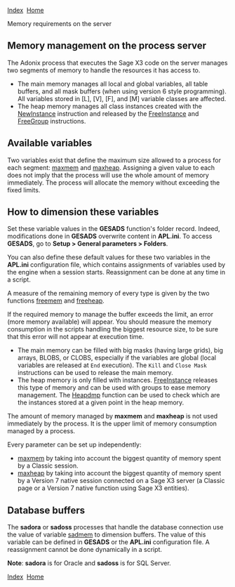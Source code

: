 [Index](index.html)  [Home](getting-started_home.html)

Memory requirements on the server

## Memory management on the process server

The Adonix process that executes the Sage X3 code on the server manages two segments of memory to handle the resources it has access to.

* The main memory manages all local and global variables, all table buffers, and all mask buffers (when using version 6 style programming). All variables stored in [L], [V], [F], and [M] variable classes are affected.
* The heap memory manages all class instances created with the [NewInstance](4gl_newinstance.html) instruction and released by the [FreeInstance](4gl_freeinstance.html) and [FreeGroup](4gl_freegroup.html) instructions.

## Available variables

Two variables exist that define the maximum size allowed to a process for each segment: [maxmem](4gl_maxmem.html) and [maxheap](4gl_maxheap.html). Assigning a given value to each does not imply that the process will use the whole amount of memory immediately. The process will allocate the memory without exceeding the fixed limits.

## How to dimension these variables

Set these variable values in the **GESADS** function's folder record. Indeed, modifications done in **GESADS** overwrite content in **APL.ini**. To access **GESADS**, go to **Setup > General parameters > Folders**.

You can also define these default values for these two variables in the **APL.ini** configuration file, which contains assignments of variables used by the engine when a session starts. Reassignment can be done at any time in a script.

A measure of the remaining memory of every type is given by the two functions [freemem](4gl_freemem.html) and [freeheap](4gl_freeheap.html).

If the required memory to manage the buffer exceeds the limit, an error (more memory available) will appear. You should measure the memory consumption in the scripts handling the biggest resource size, to be sure that this error will not appear at execution time.

* The main memory can be filled with big masks (having large grids), big arrays, BLOBS, or CLOBS, especially if the variables are global (local variables are released at `End` execution). The `Kill` and `Close Mask` instructions can be used to release the main memory.
* The heap memory is only filled with instances. [FreeInstance](4gl_freeinstance.html) releases this type of memory and can be used with groups to ease memory management. The [Heapdmp](4gl_heapdmp.html) function can be used to check which are the instances stored at a given point in the heap memory.

The amount of memory managed by **maxmem** and **maxheap** is not used immediately by the process. It is the upper limit of memory consumption managed by a process.

Every parameter can be set up independently:

* [maxmem](4gl_maxmem.html) by taking into account the biggest quantity of memory spent by a Classic session.
* [maxheap](4gl_maxheap.html) by taking into account the biggest quantity of memory spent by a Version 7 native session connected on a Sage X3 server (a Classic page or a Version 7 native function using Sage X3 entities).

## Database buffers

The **sadora** or **sadoss** processes that handle the database connection use the value of variable [sadmem](4gl_sadmem.html) to dimension buffers. The value of this variable can be defined in **GESADS** or the **APL.ini** configuration file. A reassignment cannot be done dynamically in a script.

**Note**: **sadora** is for Oracle and **sadoss** is for SQL Server.

  

[Index](index.html)  [Home](getting-started_home.html)